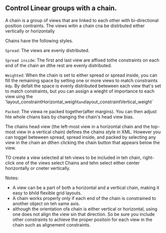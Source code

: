 ## Control Linear groups with a chain. 
A chain is a group of views that are linked to each other with bi-directional position contraints. The views witin a chain cna be distrbuted either vertically or horizontally

Chains have the following styles. 

`Spread`: The views are evenly distributed.

`Spread inside`: The first and last view are affixed tothe constraints on each end of the chain an dthe rest are evenly distributed.

`Weighted`: When the chain is set to either spread or spread inside, you can fill the remaining space by setting one or more views to match constraints `0dp`. By defalt the space is evenly distributed beteween each view that's set to match constraints, but you can assign a wieght of importance to each view uing the 'layout_constraintHorizontal_weight` and `layout_constraintVertical_weight`

`Packed`: The viewa re packed together(after margins). You can then adjust hte whole chians bais by changing the chain's head view bias. 

The chains head view (the left-most view in a horizontal chain and the top-most view in a vertical chain) defines the chains style in XML. However you can toggel beteween spread, spread inside, and packed by selecting any view in the chain an dthen clicking the chain button that appears below the view. 

TO create a view selected al teh views to be included in teh chain, right-click one of the views select Chains and tehn select either center horizontally or cneter vertically.

Notes:
- A view can be a part of both a horizontal and a vertical chain, making it easy to bhild flexible grid layouts.
- A chain works properly only if each end of the chain is constrained to another object on teh same axis.
- although the orientation ofa chain is either vertical or horizontal, using one does not align the view sin that direction. So be sure you include other constraints to achieve the proper positoin for each view in the chain such as alignement constraints. 

